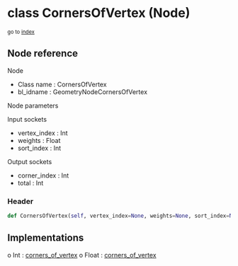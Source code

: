 # class CornersOfVertex (Node)

<sub>go to [index](/docs/index.md)</sub>

## Node reference

Node
 - Class name : CornersOfVertex
 - bl_idname : GeometryNodeCornersOfVertex

Node parameters

Input sockets
 - vertex_index : Int
 - weights : Float
 - sort_index : Int

Output sockets
 - corner_index : Int
 - total : Int

### Header

``` python
def CornersOfVertex(self, vertex_index=None, weights=None, sort_index=None, node_label=None, node_color=None):
```

## Implementations

o Int : [corners_of_vertex](/docs/classes/corners_of_vertex.md) 
o Float : [corners_of_vertex](/docs/classes/corners_of_vertex.md) 

